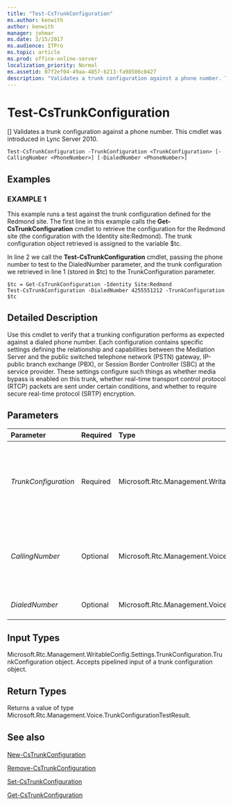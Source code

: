 ```yaml
---
title: "Test-CsTrunkConfiguration"
ms.author: kenwith
author: kenwith
manager: johmar
ms.date: 3/15/2017
ms.audience: ITPro
ms.topic: article
ms.prod: office-online-server
localization_priority: Normal
ms.assetid: 07f2ef04-49aa-4857-b213-fa98506c0427
description: "Validates a trunk configuration against a phone number. This cmdlet was introduced in Lync Server 2010."
---
```


# Test-CsTrunkConfiguration
[]
Validates a trunk configuration against a phone number. This cmdlet was introduced in Lync Server 2010.
  
```
Test-CsTrunkConfiguration -TrunkConfiguration <TrunkConfiguration> [-CallingNumber <PhoneNumber>] [-DialedNumber <PhoneNumber>]

```

## Examples

### EXAMPLE 1

This example runs a test against the trunk configuration defined for the Redmond site. The first line in this example calls the **Get-CsTrunkConfiguration** cmdlet to retrieve the configuration for the Redmond site (the configuration with the Identity site:Redmond). The trunk configuration object retrieved is assigned to the variable $tc.
  
In line 2 we call the **Test-CsTrunkConfiguration** cmdlet, passing the phone number to test to the DialedNumber parameter, and the trunk configuration we retrieved in line 1 (stored in $tc) to the TrunkConfiguration parameter.
  
```
$tc = Get-CsTrunkConfiguration -Identity Site:Redmond
Test-CsTrunkConfiguration -DialedNumber 4255551212 -TrunkConfiguration $tc
```

## Detailed Description

Use this cmdlet to verify that a trunking configuration performs as expected against a dialed phone number. Each configuration contains specific settings defining the relationship and capabilities between the Mediation Server and the public switched telephone network (PSTN) gateway, IP-public branch exchange (PBX), or Session Border Controller (SBC) at the service provider. These settings configure such things as whether media bypass is enabled on this trunk, whether real-time transport control protocol (RTCP) packets are sent under certain conditions, and whether to require secure real-time protocol (SRTP) encryption.
  
## Parameters

|**Parameter**|**Required**|**Type**|**Description**|
|:-----|:-----|:-----|:-----|
| _TrunkConfiguration_ <br/> |Required  <br/> |Microsoft.Rtc.Management.WritableConfig.Settings.TrunkConfiguration.TrunkConfiguration  <br/> |A reference to a trunk configuration object against which to run the test. Trunk configuration objects can be retrieved by calling the **Get-CsTrunkConfiguration** cmdlet. <br/> |
| _CallingNumber_ <br/> |Optional  <br/> |Microsoft.Rtc.Management.Voice.PhoneNumber  <br/> |When specified, returns the matched outbound translation rules for the specified phone number. For example:  <br/>  `-CallingNumber "tel:+14255551219"` <br/> |
| _DialedNumber_ <br/> |Optional  <br/> |Microsoft.Rtc.Management.Voice.PhoneNumber  <br/> |The phone number against which to test the configuration.  <br/> |
   
## Input Types

Microsoft.Rtc.Management.WritableConfig.Settings.TrunkConfiguration.TrunkConfiguration object. Accepts pipelined input of a trunk configuration object.
  
## Return Types

Returns a value of type Microsoft.Rtc.Management.Voice.TrunkConfigurationTestResult.
  
## See also

#### 

[New-CsTrunkConfiguration](new-cstrunkconfiguration.md)
  
[Remove-CsTrunkConfiguration](remove-cstrunkconfiguration.md)
  
[Set-CsTrunkConfiguration](set-cstrunkconfiguration.md)
  
[Get-CsTrunkConfiguration](get-cstrunkconfiguration.md)

